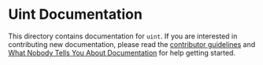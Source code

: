 # Uint Documentation

This directory contains documentation for `uint`. If you are interested in contributing new documentation, please read the [contributor guidelines](../CONTRIBUTING.md) and [What Nobody Tells You About Documentation](https://documentation.divio.com) for help getting started.
